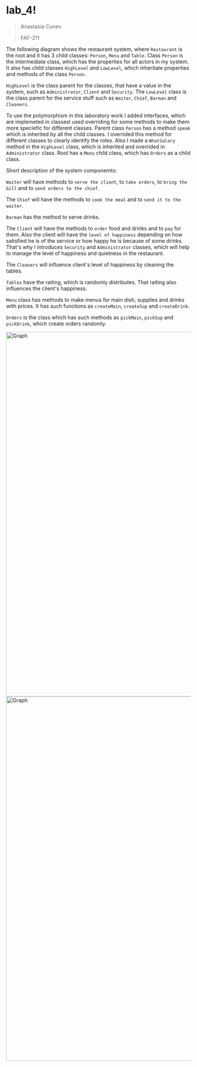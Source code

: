 # lab_4!
> Anastasia Cunev

> FAF-211

The following diagram shows the restaurant system, where `Restaurant` is the root and it has 3 child classes: `Person`, `Menu` and `Table`.
Class `Person` is the intermediate class, which has the properties for all actors in my system. It also has child classes `HighLevel` and `LowLevel`, which inheritate properties and methods of the class `Person`. 

`HighLevel` is the class parent for the classes, that have a value in the system, such as `Administrator`, `Client` and `Security`. The `LowLevel` class is the class parent for the service stuff such as `Waiter`, `Chief`, `Barman` and `Cleaners`.

To use the polymorphism in this laboratory work I added interfaces, which are implemeted in classesI used overriding for some methods to make them more speciefic for different classes. Parent class `Person` has a method `speak` which is inherited by all the child classes. I overrided this method for different classes to clearly identify the roles. Also I made a `WhatSalary` method in the `HighLevel` class, which is inherited and overrided in `Administrator` class. Root has a `Menu` child class, which has `Orders` as a child class.

Short description of the system componemts: 

`Waiter` will have methods to `serve the client`, to `take orders`, to `bring the bill` and to `send orders to the chief`.

The `Chief` will have the methods to `cook the meal` and to `send it to the waiter`.

`Barman` has the method to serve drinks.

The `Client` will have the methods to `order` food and drinks and to `pay` for them. Also the client will have the `level of happiness` depending on how satisfied he is of the service or how happy he is because of some drinks. That's why I introduces `Security` and `Administrator` classes, which will help to manage the level of happiness and quietness in the restaurant.

The `Cleaners` will influence client's level of happiness by cleaning the tables.

`Tables` have the raiting, which is randomly distributes. That raiting also influences the client's happiness.

`Menu` class has methods to make menus for main dish, supplies and drinks with prices. It has such functions as `createMain`, `createSup` and `createDrink`.

`Orders` is the class which has such methods as `pickMain`, `pickSup` and `pickDrink`, which create orders randomly. 

<img width="995" alt="Graph" src="https://user-images.githubusercontent.com/96084704/193827168-1f3f52dd-bb54-48d2-bd78-9822c257d7e5.png">

<img width="995" alt="Graph" src="https://user-images.githubusercontent.com/96084704/193654810-429213c5-082a-4546-8007-e2ce62ca6dbf.png">

